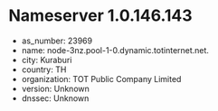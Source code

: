 # Nameserver 1.0.146.143

* as_number: 23969
* name: node-3nz.pool-1-0.dynamic.totinternet.net.
* city: Kuraburi
* country: TH
* organization: TOT Public Company Limited
* version: Unknown
* dnssec: Unknown
